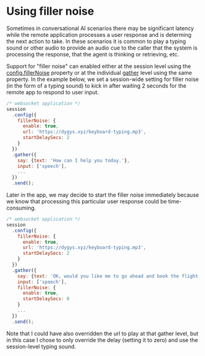 # Using filler noise

Sometimes in conversational AI scenarios there may be significant latency while the remote application processes a user response and is determing the next action to take.  In these scenarios it is common to play a typing sound or other audio to provide an audio cue to the caller that the system is processing the response, that the agent is thinking or retrieving, etc.  

Support for "filler noise" can enabled either at the session level using the [config.fillerNoise](/docs/webhooks/config) property or at the individual [gather](/docs/webhooks/gather) level using the same property.  In the example below, we set a session-wide setting for filler noise (in the form of a typing sound) to kick in after waiting 2 seconds for the remote app to respond to user input.

```js
/* websocket application */
session
  .config({
    fillerNoise: {
      enable: true,
      url: 'https://dygys.xyz/keyboard-typing.mp3',
      startDelaySecs: 2
    }
  })
  .gather({
    say: {text: 'How can I help you today.'},
    input: ['speech'],
    ...
  })
  .send();
```

Later in the app, we may decide to start the filler noise immediately because we know that processing this particular user response could be time-consuming.

```js
/* websocket application */
session
  .config({
    fillerNoise: {
      enable: true,
      url: 'https://dygys.xyz/keyboard-typing.mp3',
      startDelaySecs: 2
    }
  })
  .gather({
    say: {text: 'OK, would you like me to go ahead and book the flight for you?'},
    input: ['speech'],
    fillerNoise: {
      enable: true,
      startDelaySecs: 0
    }
    ...
  })
  .send();
```

Note that I could have also overridden the url to play at that gather level, but in this case I chose to only override the delay (setting it to zero) and use the session-level typing sound.